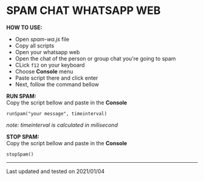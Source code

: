 # SPAM CHAT WHATSAPP WEB
**HOW TO USE:**
- Open *spam-wa.js* file
- Copy all scripts
- Open your whatsapp web
- Open the chat of the person or group chat you're going to spam
- CLick `f12` on your keyboard
- Choose **Console** menu
- Paste script there and click enter
- Next, follow the command bellow

**RUN SPAM:** </br>
Copy the script bellow and paste in the **Console**
```
runSpam("your message", timeinterval)
```
*note: timeinterval is calculated in milisecond*

**STOP SPAM:** </br>
Copy the script bellow and paste in the **Console**
```
stopSpam()
```
---
Last updated and tested on 2021/01/04
